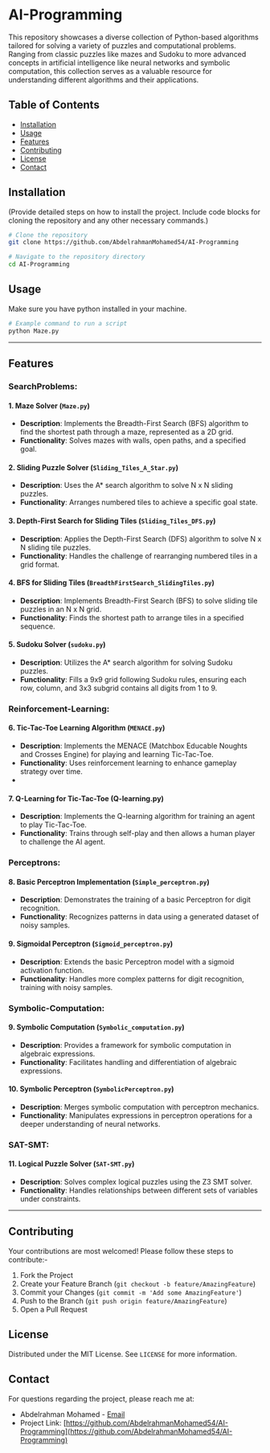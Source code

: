 # AI-Programming

This repository showcases a diverse collection of Python-based algorithms tailored for solving a variety of puzzles and computational problems. Ranging from classic puzzles like mazes and Sudoku to more advanced concepts in artificial intelligence like neural networks and symbolic computation, this collection serves as a valuable resource for understanding different algorithms and their applications.

## Table of Contents

- [Installation](#installation)
- [Usage](#usage)
- [Features](#features)
- [Contributing](#contributing)
- [License](#license)
- [Contact](#contact)

## Installation

(Provide detailed steps on how to install the project. Include code blocks for cloning the repository and any other necessary commands.)

```bash
# Clone the repository
git clone https://github.com/AbdelrahmanMohamed54/AI-Programming

# Navigate to the repository directory
cd AI-Programming
```

## Usage

Make sure you have python installed in your machine.

```bash
# Example command to run a script
python Maze.py
```

---

## Features

### SearchProblems:

#### 1. Maze Solver (`Maze.py`)
   - **Description**: Implements the Breadth-First Search (BFS) algorithm to find the shortest path through a maze, represented as a 2D grid.
   - **Functionality**: Solves mazes with walls, open paths, and a specified goal.
  
#### 2. Sliding Puzzle Solver (`Sliding_Tiles_A_Star.py`)
   - **Description**: Uses the A* search algorithm to solve N x N sliding puzzles.
   - **Functionality**: Arranges numbered tiles to achieve a specific goal state.

#### 3. Depth-First Search for Sliding Tiles (`Sliding_Tiles_DFS.py`)
   - **Description**: Applies the Depth-First Search (DFS) algorithm to solve N x N sliding tile puzzles.
   - **Functionality**: Handles the challenge of rearranging numbered tiles in a grid format.

#### 4. BFS for Sliding Tiles (`BreadthFirstSearch_SlidingTiles.py`)
   - **Description**: Implements Breadth-First Search (BFS) to solve sliding tile puzzles in an N x N grid.
   - **Functionality**: Finds the shortest path to arrange tiles in a specified sequence.

#### 5. Sudoku Solver (`sudoku.py`)
   - **Description**: Utilizes the A* search algorithm for solving Sudoku puzzles.
   - **Functionality**: Fills a 9x9 grid following Sudoku rules, ensuring each row, column, and 3x3 subgrid contains all digits from 1 to 9.

### Reinforcement-Learning: 

#### 6. Tic-Tac-Toe Learning Algorithm (`MENACE.py`)
   - **Description**: Implements the MENACE (Matchbox Educable Noughts and Crosses Engine) for playing and learning Tic-Tac-Toe.
   - **Functionality**: Uses reinforcement learning to enhance gameplay strategy over time.
   - 
#### 7. Q-Learning for Tic-Tac-Toe (Q-learning.py)
   - **Description**: Implements the Q-learning algorithm for training an agent to play Tic-Tac-Toe.
   - **Functionality**: Trains through self-play and then allows a human player to challenge the AI agent.

### Perceptrons:

#### 8. Basic Perceptron Implementation (`Simple_perceptron.py`)
   - **Description**: Demonstrates the training of a basic Perceptron for digit recognition.
   - **Functionality**: Recognizes patterns in data using a generated dataset of noisy samples.

#### 9. Sigmoidal Perceptron (`Sigmoid_perceptron.py`)
   - **Description**: Extends the basic Perceptron model with a sigmoid activation function.
   - **Functionality**: Handles more complex patterns for digit recognition, training with noisy samples.

### Symbolic-Computation:

#### 9. Symbolic Computation (`Symbolic_computation.py`)
   - **Description**: Provides a framework for symbolic computation in algebraic expressions.
   - **Functionality**: Facilitates handling and differentiation of algebraic expressions.

#### 10. Symbolic Perceptron (`SymbolicPerceptron.py`)
   - **Description**: Merges symbolic computation with perceptron mechanics.
   - **Functionality**: Manipulates expressions in perceptron operations for a deeper understanding of neural networks.

### SAT-SMT:

#### 11. Logical Puzzle Solver (`SAT-SMT.py`)
   - **Description**: Solves complex logical puzzles using the Z3 SMT solver.
   - **Functionality**: Handles relationships between different sets of variables under constraints.

---

## Contributing

Your contributions are most welcomed! Please follow these steps to contribute:-

1. Fork the Project
2. Create your Feature Branch (`git checkout -b feature/AmazingFeature`)
3. Commit your Changes (`git commit -m 'Add some AmazingFeature'`)
4. Push to the Branch (`git push origin feature/AmazingFeature`)
5. Open a Pull Request

## License

Distributed under the MIT License. See `LICENSE` for more information.

## Contact

For questions regarding the project, please reach me at:

- Abdelrahman Mohamed - [Email](mailto:budimohamed572@gmail.com)
- Project Link: [https://github.com/AbdelrahmanMohamed54/AI-Programming](https://github.com/AbdelrahmanMohamed54/AI-Programming)

